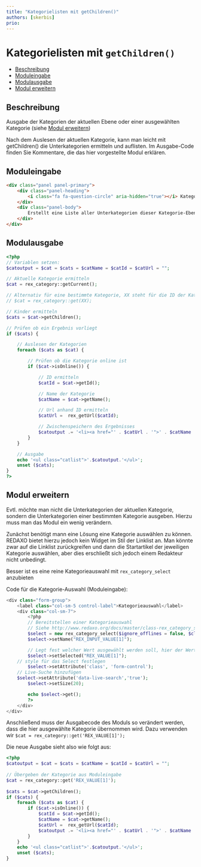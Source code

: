 ```yaml
---
title: "Kategorielisten mit getChildren()"
authors: [skerbis]
prio:
---
```


# Kategorielisten mit `getChildren()`

- [Beschreibung](#beschreibung)
- [Moduleingabe](#moduleingabe)
- [Modulausgabe](#modulausgabe)
- [Modul erweitern](#erweitern)

<a name="beschreibung"></a>
## Beschreibung

Ausgabe der Kategorien der aktuellen Ebene oder einer ausgewählten Kategorie (siehe [Modul erweitern](#erweitern))

Nach dem Auslesen der aktuellen Kategorie, kann man leicht mit getChildren() die Unterkategorien ermitteln und auflisten. 
Im Ausgabe-Code finden Sie Kommentare, die das hier vorgestellte Modul erklären. 

<a name="moduleingabe"></a>
## Moduleingabe

```html
<div class="panel panel-primary">
	<div class="panel-heading">
		<i class="fa fa-question-circle" aria-hidden="true"></i> Kategorieliste
	</div>
	<div class="panel-body">
		Erstellt eine Liste aller Unterkategorien dieser Kategorie-Ebene
	</div>
</div>
```

<a name="modulausgabe"></a>
## Modulausgabe


```php
<?php
// Variablen setzen: 
$catoutput = $cat = $cats = $catName = $catId = $catUrl = "";

// Aktuelle Kategorie ermitteln
$cat = rex_category::getCurrent();

// Alternativ für eine bestimmte Kategorie, XX steht für die ID der Kategorie, diese kann ggf. durch ein REX_VALUE übergeben werden. 
// $cat = rex_category::get(XX);

// Kinder ermitteln
$cats = $cat->getChildren();

// Prüfen ob ein Ergebnis vorliegt
if ($cats) {

	// Auslesen der Kategorien
	foreach ($cats as $cat) {

		// Prüfen ob die Kategorie online ist
		if ($cat->isOnline()) {

			// ID ermitteln
			$catId = $cat->getId();

			// Name der Kategorie
			$catName = $cat->getName();

			// Url anhand ID ermitteln
			$catUrl =  rex_getUrl($catId);

			// Zwischenspeichern des Ergebnisses
			$catoutput .= '<li><a href="' . $catUrl . '">' . $catName . '<a></li>' . "\n";
		}
	}

	// Ausgabe 
	echo '<ul class="catlist">'.$catoutput.'</ul>';
	unset ($cats);
}
?>
```

<a name="erweitern"></a>
## Modul erweitern

Evtl. möchte man nicht die Unterkategorien der aktuellen Kategorie, sondern die Unterkategorien einer bestimmten Kategorie ausgeben. Hierzu muss man das Modul ein wenig verändern. 

Zunächst benötigt mann eine Lösung eine Kategorie auswählen zu können. REDAXO bietet hierzu jedoch kein Widget im Stil der Linklist an. Man könnte zwar auf die Linklist zurückgreifen und dann die Startartikel der jeweiligen Kategorie auswählen, aber dies erschließt sich jedoch einem Redakteur nicht unbedingt. 

Besser ist es eine reine Kategorieauswahl mit `rex_category_select` anzubieten

Code für die Kategorie-Auswahl (Moduleingabe): 

```php
<div class="form-group">
	<label class="col-sm-5 control-label">Kategorieauswahl</label>
	<div class="col-sm-7">
		<?php 
		// Bereitstellen einer Kategorieauswahl
		// Siehe http://www.redaxo.org/docs/master/class-rex_category_select.html
		$select = new rex_category_select($ignore_offlines = false, $clang = false,  $check_perms = true, $add_homepage = false); 
		$select->setName("REX_INPUT_VALUE[1]"); 

		// Legt fest welcher Wert ausgewählt werden soll, hier der Wert von REX_VALUE[1]
		$select->setSelected("REX_VALUE[1]"); 
    // style für das Select festlegen
		$select->setAttribute('class', 'form-control');
    // Live-Suche hinzufügen
    $select->setAttribute('data-live-search','true');
		$select->setSize(20); 

		echo $select->get(); 
		?>
	</div>
</div>
```
Anschließend muss der Ausgabecode des Moduls so verändert werden, dass die hier ausgewählte Kategorie übernommen wird. Dazu verwenden wir `$cat = rex_category::get('REX_VALUE[1]');`

Die neue Ausgabe sieht also wie folgt aus: 

```php
<?php
$catoutput = $cat = $cats = $catName = $catId = $catUrl = "";
    
// Übergeben der Kategorie aus Moduleingabe
$cat = rex_category::get('REX_VALUE[1]'); 
    
$cats = $cat->getChildren();
if ($cats) {
	foreach ($cats as $cat) {
		if ($cat->isOnline()) {
			$catId = $cat->getId();
			$catName = $cat->getName();
			$catUrl =  rex_getUrl($catId);
			$catoutput .= '<li><a href="' . $catUrl . '">' . $catName . '<a></li>' . "\n";
		}
	}
	echo '<ul class="catlist">'.$catoutput.'</ul>';
	unset ($cats);
}

```
